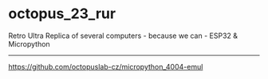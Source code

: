 # octopus_23_rur
Retro Ultra Replica of several computers - because we can - ESP32 &amp; Micropython

---

https://github.com/octopuslab-cz/micropython_4004-emul


